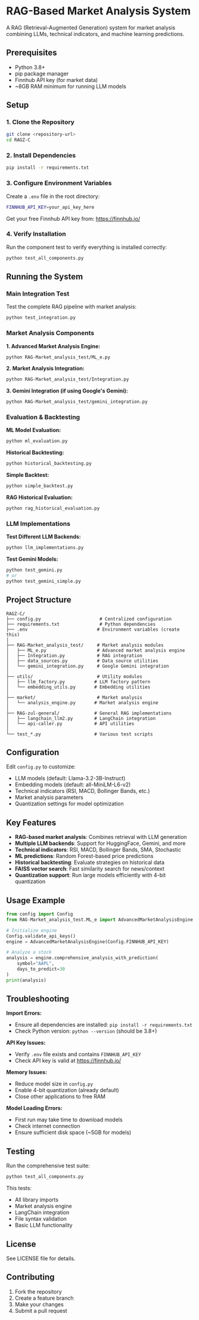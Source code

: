 # RAG-Based Market Analysis System

A RAG (Retrieval-Augmented Generation) system for market analysis combining LLMs, technical indicators, and machine learning predictions.

## Prerequisites

- Python 3.8+
- pip package manager
- Finnhub API key (for market data)
- ~8GB RAM minimum for running LLM models

## Setup

### 1. Clone the Repository
```bash
git clone <repository-url>
cd RAGZ-C
```

### 2. Install Dependencies
```bash
pip install -r requirements.txt
```

### 3. Configure Environment Variables
Create a `.env` file in the root directory:
```bash
FINNHUB_API_KEY=your_api_key_here
```

Get your free Finnhub API key from: https://finnhub.io/

### 4. Verify Installation
Run the component test to verify everything is installed correctly:
```bash
python test_all_components.py
```

## Running the System

### Main Integration Test
Test the complete RAG pipeline with market analysis:
```bash
python test_integration.py
```

### Market Analysis Components

**1. Advanced Market Analysis Engine:**
```bash
python RAG-Market_analysis_test/ML_e.py
```

**2. Market Analysis Integration:**
```bash
python RAG-Market_analysis_test/Integration.py
```

**3. Gemini Integration (if using Google's Gemini):**
```bash
python RAG-Market_analysis_test/gemini_integration.py
```

### Evaluation & Backtesting

**ML Model Evaluation:**
```bash
python ml_evaluation.py
```

**Historical Backtesting:**
```bash
python historical_backtesting.py
```

**Simple Backtest:**
```bash
python simple_backtest.py
```

**RAG Historical Evaluation:**
```bash
python rag_historical_evaluation.py
```

### LLM Implementations

**Test Different LLM Backends:**
```bash
python llm_implementations.py
```

**Test Gemini Models:**
```bash
python test_gemini.py
# or
python test_gemini_simple.py
```

## Project Structure

```
RAGZ-C/
├── config.py                      # Centralized configuration
├── requirements.txt               # Python dependencies
├── .env                          # Environment variables (create this)
│
├── RAG-Market_analysis_test/     # Market analysis modules
│   ├── ML_e.py                   # Advanced market analysis engine
│   ├── Integration.py            # RAG integration
│   ├── data_sources.py           # Data source utilities
│   └── gemini_integration.py     # Google Gemini integration
│
├── utils/                        # Utility modules
│   ├── llm_factory.py           # LLM factory pattern
│   └── embedding_utils.py       # Embedding utilities
│
├── market/                       # Market analysis
│   └── analysis_engine.py       # Market analysis engine
│
├── RAG-zul-general/             # General RAG implementations
│   ├── langchain_llm2.py        # LangChain integration
│   └── api-caller.py            # API utilities
│
└── test_*.py                    # Various test scripts
```

## Configuration

Edit `config.py` to customize:
- LLM models (default: Llama-3.2-3B-Instruct)
- Embedding models (default: all-MiniLM-L6-v2)
- Technical indicators (RSI, MACD, Bollinger Bands, etc.)
- Market analysis parameters
- Quantization settings for model optimization

## Key Features

- **RAG-based market analysis**: Combines retrieval with LLM generation
- **Multiple LLM backends**: Support for HuggingFace, Gemini, and more
- **Technical indicators**: RSI, MACD, Bollinger Bands, SMA, Stochastic
- **ML predictions**: Random Forest-based price predictions
- **Historical backtesting**: Evaluate strategies on historical data
- **FAISS vector search**: Fast similarity search for news/context
- **Quantization support**: Run large models efficiently with 4-bit quantization

## Usage Example

```python
from config import Config
from RAG-Market_analysis_test.ML_e import AdvancedMarketAnalysisEngine

# Initialize engine
Config.validate_api_keys()
engine = AdvancedMarketAnalysisEngine(Config.FINNHUB_API_KEY)

# Analyze a stock
analysis = engine.comprehensive_analysis_with_prediction(
    symbol="AAPL",
    days_to_predict=30
)
print(analysis)
```

## Troubleshooting

**Import Errors:**
- Ensure all dependencies are installed: `pip install -r requirements.txt`
- Check Python version: `python --version` (should be 3.8+)

**API Key Issues:**
- Verify `.env` file exists and contains `FINNHUB_API_KEY`
- Check API key is valid at https://finnhub.io/

**Memory Issues:**
- Reduce model size in `config.py`
- Enable 4-bit quantization (already default)
- Close other applications to free RAM

**Model Loading Errors:**
- First run may take time to download models
- Check internet connection
- Ensure sufficient disk space (~5GB for models)

## Testing

Run the comprehensive test suite:
```bash
python test_all_components.py
```

This tests:
- All library imports
- Market analysis engine
- LangChain integration
- File syntax validation
- Basic LLM functionality

## License

See LICENSE file for details.

## Contributing

1. Fork the repository
2. Create a feature branch
3. Make your changes
4. Submit a pull request
